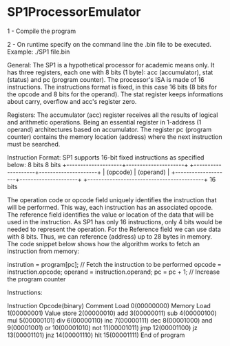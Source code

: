 # SP1ProcessorEmulator

1 - Compile the program 

2 - On runtime specify on the command line the .bin file to be executed.
Example:
./SP1 file.bin


General:
The SP1 is a hypothetical processor for academic means only. It has three registers, each one with 8 bits (1 byte): 
acc (accumulator), stat (status) and pc (program counter). The processor's ISA is made of 16 instructions. 
The instructions format is fixed, in this case 16 bits (8 bits for the opcode and 8 bits for the operand). 
The stat register keeps informations about carry, overflow and acc's register zero.

Registers:
The accumulator (acc) register receives all the results of logical and arithmetic operations. 
Being an essential register in 1-address (1 operand) architectures based on accumulator. 
The register pc (program counter) contains the memory location (address) where the next instruction must be searched.

Instruction Format:
SP1 supports 16-bit fixed instructions as specified below:
        8 bits                 8 bits
+--------------------+---------------------+
+--------------------+---------------------+
|      (opcode)      |       (operand)     |
+--------------------+---------------------+
+------------------------------------------+
                    16 bits
                    
The operation code or opcode field uniquely identifies the instruction that will be performed. This way, each instruction has an associated opcode. 
The reference field identifies the value or location of the data that will be used in the instruction. 
As SP1 has only 16 instructions, only 4 bits would be needed to represent the operation. For the Reference field we can use data with 8 bits. 
Thus, we can reference (address) up to 28 bytes in memory. The code snippet below shows how the algorithm works to fetch an instruction from memory: 

instrution = program[pc];     // Fetch the instruction to be performed
opcode = instruction.opcode;
operand = instruction.operand;
pc = pc + 1;                  // Increase the program counter

Instructions:

Instruction  Opcode(binary)      Comment
Load          0(00000000)         Memory
Load          1(00000001)         Value
store         2(00000010)
add           3(00000011)
sub           4(00000100)
mul           5(00000101)
div           6(00000110)
inc           7(00000111)
dec           8(00001000)
and           9(00001001)
or           10(00001010)
not          11(00001011)
jmp          12(00001100)
jz           13(00001101)
jnz          14(00001110)
hlt          15(00001111)      End of program
